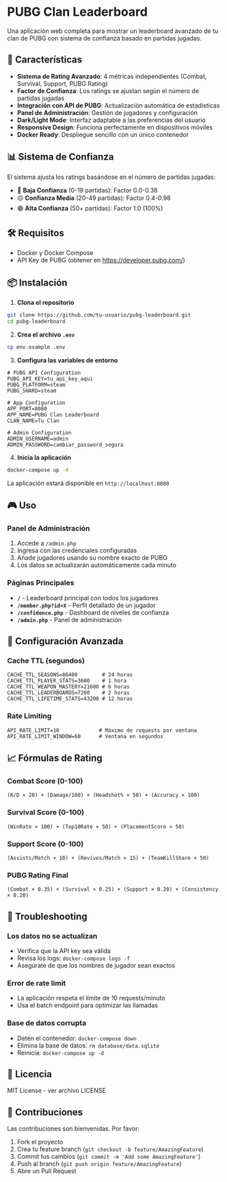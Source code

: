 # PUBG Clan Leaderboard

Una aplicación web completa para mostrar un leaderboard avanzado de tu clan de PUBG con sistema de confianza basado en partidas jugadas.

## 🚀 Características

- **Sistema de Rating Avanzado**: 4 métricas independientes (Combat, Survival, Support, PUBG Rating)
- **Factor de Confianza**: Los ratings se ajustan según el número de partidas jugadas
- **Integración con API de PUBG**: Actualización automática de estadísticas
- **Panel de Administración**: Gestión de jugadores y configuración
- **Dark/Light Mode**: Interfaz adaptable a las preferencias del usuario
- **Responsive Design**: Funciona perfectamente en dispositivos móviles
- **Docker Ready**: Despliegue sencillo con un único contenedor

## 📊 Sistema de Confianza

El sistema ajusta los ratings basándose en el número de partidas jugadas:

- 🔴 **Baja Confianza** (0-19 partidas): Factor 0.0-0.38
- 🟡 **Confianza Media** (20-49 partidas): Factor 0.4-0.98
- 🟢 **Alta Confianza** (50+ partidas): Factor 1.0 (100%)

## 🛠️ Requisitos

- Docker y Docker Compose
- API Key de PUBG (obtener en https://developer.pubg.com/)

## 📦 Instalación

1. **Clona el repositorio**
```bash
git clone https://github.com/tu-usuario/pubg-leaderboard.git
cd pubg-leaderboard
```

2. **Crea el archivo `.env`**
```bash
cp env.example .env
```

3. **Configura las variables de entorno**
```env
# PUBG API Configuration
PUBG_API_KEY=tu_api_key_aqui
PUBG_PLATFORM=steam
PUBG_SHARD=steam

# App Configuration
APP_PORT=8080
APP_NAME=PUBG Clan Leaderboard
CLAN_NAME=Tu Clan

# Admin Configuration
ADMIN_USERNAME=admin
ADMIN_PASSWORD=cambiar_password_segura
```

4. **Inicia la aplicación**
```bash
docker-compose up -d
```

La aplicación estará disponible en `http://localhost:8080`

## 🎮 Uso

### Panel de Administración

1. Accede a `/admin.php`
2. Ingresa con las credenciales configuradas
3. Añade jugadores usando su nombre exacto de PUBG
4. Los datos se actualizarán automáticamente cada minuto

### Páginas Principales

- **`/`** - Leaderboard principal con todos los jugadores
- **`/member.php?id=X`** - Perfil detallado de un jugador
- **`/confidence.php`** - Dashboard de niveles de confianza
- **`/admin.php`** - Panel de administración

## 🔧 Configuración Avanzada

### Cache TTL (segundos)
```env
CACHE_TTL_SEASONS=86400        # 24 horas
CACHE_TTL_PLAYER_STATS=3600    # 1 hora
CACHE_TTL_WEAPON_MASTERY=21600 # 6 horas
CACHE_TTL_LEADERBOARDS=7200    # 2 horas
CACHE_TTL_LIFETIME_STATS=43200 # 12 horas
```

### Rate Limiting
```env
API_RATE_LIMIT=10             # Máximo de requests por ventana
API_RATE_LIMIT_WINDOW=60      # Ventana en segundos
```

## 📈 Fórmulas de Rating

### Combat Score (0-100)
```
(K/D × 20) + (Damage/100) + (Headshot% × 50) + (Accuracy × 100)
```

### Survival Score (0-100)
```
(WinRate × 100) + (Top10Rate × 50) + (PlacementScore × 50)
```

### Support Score (0-100)
```
(Assists/Match × 10) + (Revives/Match × 15) + (TeamKillShare × 50)
```

### PUBG Rating Final
```
(Combat × 0.35) + (Survival × 0.25) + (Support × 0.20) + (Consistency × 0.20)
```

## 🐛 Troubleshooting

### Los datos no se actualizan
- Verifica que la API key sea válida
- Revisa los logs: `docker-compose logs -f`
- Asegúrate de que los nombres de jugador sean exactos

### Error de rate limit
- La aplicación respeta el límite de 10 requests/minuto
- Usa el batch endpoint para optimizar las llamadas

### Base de datos corrupta
- Detén el contenedor: `docker-compose down`
- Elimina la base de datos: `rm database/data.sqlite`
- Reinicia: `docker-compose up -d`

## 📝 Licencia

MIT License - ver archivo LICENSE

## 🤝 Contribuciones

Las contribuciones son bienvenidas. Por favor:
1. Fork el proyecto
2. Crea tu feature branch (`git checkout -b feature/AmazingFeature`)
3. Commit tus cambios (`git commit -m 'Add some AmazingFeature'`)
4. Push al branch (`git push origin feature/AmazingFeature`)
5. Abre un Pull Request 